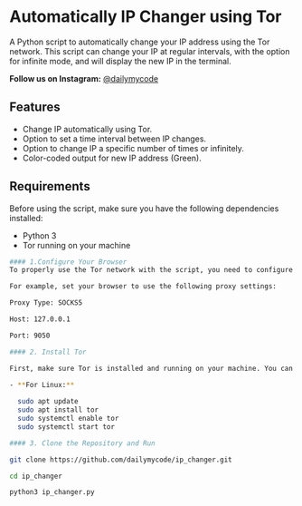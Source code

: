 # Automatically IP Changer using Tor

A Python script to automatically change your IP address using the Tor network. This script can change your IP at regular intervals, with the option for infinite mode, and will display the new IP in the terminal.

**Follow us on Instagram:** [@dailymycode](https://www.instagram.com/@dailymycode)


## Features

- Change IP automatically using Tor.
- Option to set a time interval between IP changes.
- Option to change IP a specific number of times or infinitely.
- Color-coded output for new IP address (Green).

## Requirements
Before using the script, make sure you have the following dependencies installed:

- Python 3
- Tor running on your machine
```bash
#### 1.Configure Your Browser
To properly use the Tor network with the script, you need to configure your browser to route traffic through the Tor network.

For example, set your browser to use the following proxy settings:

Proxy Type: SOCKS5

Host: 127.0.0.1

Port: 9050 

#### 2. Install Tor

First, make sure Tor is installed and running on your machine. You can install it using the following steps:

- **For Linux:**
 
  sudo apt update
  sudo apt install tor
  sudo systemctl enable tor
  sudo systemctl start tor

#### 3. Clone the Repository and Run

git clone https://github.com/dailymycode/ip_changer.git

cd ip_changer

python3 ip_changer.py